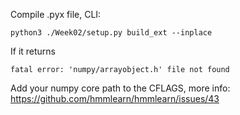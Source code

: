 Compile .pyx file, CLI:

    python3 ./Week02/setup.py build_ext --inplace

If it returns

    fatal error: 'numpy/arrayobject.h' file not found

Add your numpy core path to the CFLAGS, more info:
https://github.com/hmmlearn/hmmlearn/issues/43
